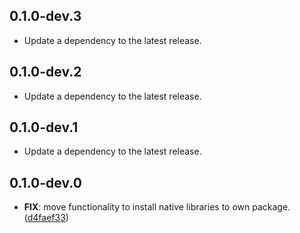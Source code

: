 ## 0.1.0-dev.3

 - Update a dependency to the latest release.

## 0.1.0-dev.2

 - Update a dependency to the latest release.

## 0.1.0-dev.1

 - Update a dependency to the latest release.

## 0.1.0-dev.0

 - **FIX**: move functionality to install native libraries to own package. ([d4faef33](https://github.com/cbl-dart/cbl-dart/commit/d4faef33bf654ac5365f11c874bfe422bbe89858))

